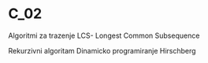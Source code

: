 # C_02
Algoritmi za trazenje LCS- Longest Common Subsequence

Rekurzivni algoritam
Dinamicko programiranje
Hirschberg
